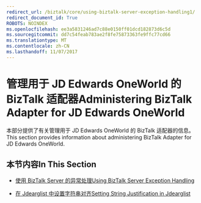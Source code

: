 ```yaml
---
redirect_url: /biztalk/core/using-biztalk-server-exception-handling1/
redirect_document_id: True
ROBOTS: NOINDEX
ms.openlocfilehash: ee3a5831246ad7c88e0150ff01dcd182873d6c5d
ms.sourcegitcommit: dd7c54feab783ae2f8fe75873363fe9ffc77cd66
ms.translationtype: MT
ms.contentlocale: zh-CN
ms.lasthandoff: 11/07/2017
---
```

# <a name="administering-biztalk-adapter-for-jd-edwards-oneworld"></a><span data-ttu-id="4cba1-101">管理用于 JD Edwards OneWorld 的 BizTalk 适配器</span><span class="sxs-lookup"><span data-stu-id="4cba1-101">Administering BizTalk Adapter for JD Edwards OneWorld</span></span>
<span data-ttu-id="4cba1-102">本部分提供了有关管理用于 JD Edwards OneWorld 的 BizTalk 适配器的信息。</span><span class="sxs-lookup"><span data-stu-id="4cba1-102">This section provides information about administering BizTalk Adapter for JD Edwards OneWorld.</span></span>  
  
## <a name="in-this-section"></a><span data-ttu-id="4cba1-103">本节内容</span><span class="sxs-lookup"><span data-stu-id="4cba1-103">In This Section</span></span>  
  
-   [<span data-ttu-id="4cba1-104">使用 BizTalk Server 的异常处理</span><span class="sxs-lookup"><span data-stu-id="4cba1-104">Using BizTalk Server Exception Handling</span></span>](../core/using-biztalk-server-exception-handling1.md)  
  
-   [<span data-ttu-id="4cba1-105">在 Jdearglist 中设置字符串对齐</span><span class="sxs-lookup"><span data-stu-id="4cba1-105">Setting String Justification in Jdearglist</span></span>](../core/setting-string-justification-in-jdearglist.md)